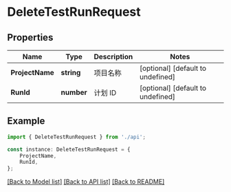 # DeleteTestRunRequest


## Properties

Name | Type | Description | Notes
------------ | ------------- | ------------- | -------------
**ProjectName** | **string** | 项目名称 | [optional] [default to undefined]
**RunId** | **number** | 计划 ID | [optional] [default to undefined]

## Example

```typescript
import { DeleteTestRunRequest } from './api';

const instance: DeleteTestRunRequest = {
    ProjectName,
    RunId,
};
```

[[Back to Model list]](../README.md#documentation-for-models) [[Back to API list]](../README.md#documentation-for-api-endpoints) [[Back to README]](../README.md)
